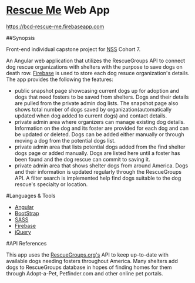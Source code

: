 [Rescue Me](https://bcd-rescue-me.firebaseapp.com/#/) Web App
=========
https://bcd-rescue-me.firebaseapp.com

##Synopsis

Front-end individual capstone project for [NSS](www.nashvillesoftwareschool.com) Cohort 7.

An Angular web application that utilizes the RescueGroups API to connect dog rescue organizations with shelters with the purpose to save dogs on death row. [Firebase](https://www.firebase.com/) is used to store each dog resuce organization's details. 
The app provides the following the features:

- public snapshot page showcasing current dogs up for adoption and dogs that need fosters to be saved from shelters. Dogs and their details are pulled from the private admin dog lists. The snapshot page also shows total number of dogs saved by organization(automatically updated when dog added to current dogs) and contact details. 
- private admin area where organizers can manage existing dog details. Information on the dog and its foster are provided for each dog and can be updated or deleted. Dogs can be added either manually or through moving a dog from the potential dogs list. 
- private admin area that lists potential dogs added from the find shelter dogs page or added manually. Dogs are listed here until a foster has been found and the dog rescue can commit to saving it. 
- private admin area that shows shelter dogs from around America. Dogs and their information is updated regularly through the RescueGroups API. A filter search is implemented help find dogs suitable to the dog rescue's specialty or location. 

#Languages & Tools
- [Angular](https://angularjs.org/)
- [BootStrap](http://getbootstrap.com/)
- [SASS](http://sass-lang.com/)
- [Firebase](https://www.firebase.com)
- [jQuery](https://jquery.com/)

#API References

This app uses the [RescueGroups.org's](https://userguide.rescuegroups.org/display/userguide/Home) API to keep up-to-date with available dogs needing fosters throughout America. Many shelters add dogs to RescueGroups database in hopes of finding homes for them through Adopt-a-Pet, Petfinder.com and other online pet portals. 
